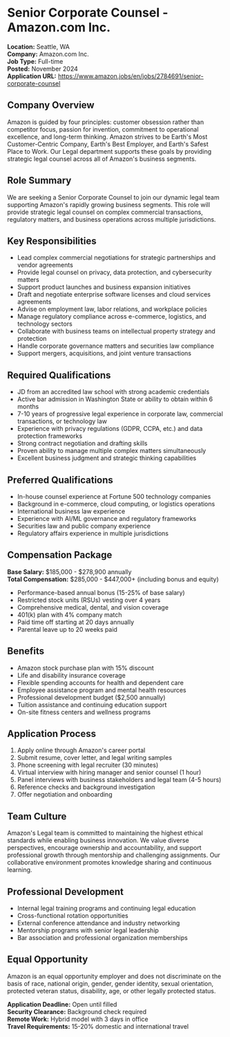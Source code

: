 # Senior Corporate Counsel - Amazon.com Inc.
**Location:** Seattle, WA  
**Company:** Amazon.com Inc.  
**Job Type:** Full-time  
**Posted:** November 2024  
**Application URL:** https://www.amazon.jobs/en/jobs/2784691/senior-corporate-counsel

## Company Overview
Amazon is guided by four principles: customer obsession rather than competitor focus, passion for invention, commitment to operational excellence, and long-term thinking. Amazon strives to be Earth's Most Customer-Centric Company, Earth's Best Employer, and Earth's Safest Place to Work. Our Legal department supports these goals by providing strategic legal counsel across all of Amazon's business segments.

## Role Summary
We are seeking a Senior Corporate Counsel to join our dynamic legal team supporting Amazon's rapidly growing business segments. This role will provide strategic legal counsel on complex commercial transactions, regulatory matters, and business operations across multiple jurisdictions.

## Key Responsibilities
- Lead complex commercial negotiations for strategic partnerships and vendor agreements
- Provide legal counsel on privacy, data protection, and cybersecurity matters
- Support product launches and business expansion initiatives
- Draft and negotiate enterprise software licenses and cloud services agreements
- Advise on employment law, labor relations, and workplace policies
- Manage regulatory compliance across e-commerce, logistics, and technology sectors
- Collaborate with business teams on intellectual property strategy and protection
- Handle corporate governance matters and securities law compliance
- Support mergers, acquisitions, and joint venture transactions

## Required Qualifications
- JD from an accredited law school with strong academic credentials
- Active bar admission in Washington State or ability to obtain within 6 months
- 7-10 years of progressive legal experience in corporate law, commercial transactions, or technology law
- Experience with privacy regulations (GDPR, CCPA, etc.) and data protection frameworks
- Strong contract negotiation and drafting skills
- Proven ability to manage multiple complex matters simultaneously
- Excellent business judgment and strategic thinking capabilities

## Preferred Qualifications
- In-house counsel experience at Fortune 500 technology companies
- Background in e-commerce, cloud computing, or logistics operations
- International business law experience
- Experience with AI/ML governance and regulatory frameworks
- Securities law and public company experience
- Regulatory affairs experience in multiple jurisdictions

## Compensation Package
**Base Salary:** $185,000 - $278,900 annually  
**Total Compensation:** $285,000 - $447,000+ (including bonus and equity)
- Performance-based annual bonus (15-25% of base salary)
- Restricted stock units (RSUs) vesting over 4 years
- Comprehensive medical, dental, and vision coverage
- 401(k) plan with 4% company match
- Paid time off starting at 20 days annually
- Parental leave up to 20 weeks paid

## Benefits
- Amazon stock purchase plan with 15% discount
- Life and disability insurance coverage
- Flexible spending accounts for health and dependent care
- Employee assistance program and mental health resources
- Professional development budget ($2,500 annually)
- Tuition assistance and continuing education support
- On-site fitness centers and wellness programs

## Application Process
1. Apply online through Amazon's career portal
2. Submit resume, cover letter, and legal writing samples
3. Phone screening with legal recruiter (30 minutes)
4. Virtual interview with hiring manager and senior counsel (1 hour)
5. Panel interviews with business stakeholders and legal team (4-5 hours)
6. Reference checks and background investigation
7. Offer negotiation and onboarding

## Team Culture
Amazon's Legal team is committed to maintaining the highest ethical standards while enabling business innovation. We value diverse perspectives, encourage ownership and accountability, and support professional growth through mentorship and challenging assignments. Our collaborative environment promotes knowledge sharing and continuous learning.

## Professional Development
- Internal legal training programs and continuing legal education
- Cross-functional rotation opportunities
- External conference attendance and industry networking
- Mentorship programs with senior legal leadership
- Bar association and professional organization memberships

## Equal Opportunity
Amazon is an equal opportunity employer and does not discriminate on the basis of race, national origin, gender, gender identity, sexual orientation, protected veteran status, disability, age, or other legally protected status.

**Application Deadline:** Open until filled  
**Security Clearance:** Background check required  
**Remote Work:** Hybrid model with 3 days in office  
**Travel Requirements:** 15-20% domestic and international travel